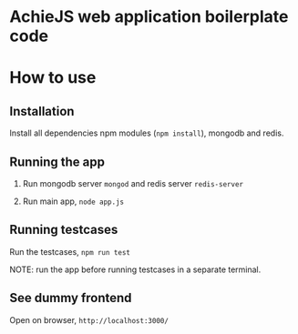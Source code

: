 # AchieJS web application boilerplate code


# How to use


## Installation

Install all dependencies npm modules (`npm install`), mongodb and redis.


## Running the app

1. Run mongodb server `mongod` and redis server `redis-server`

2. Run main app, `node app.js`


## Running testcases

Run the testcases, `npm run test`

NOTE: run the app before running testcases in a separate terminal.


## See dummy frontend

Open on browser, `http://localhost:3000/`

